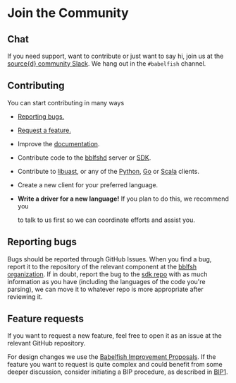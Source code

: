 # Join the Community

## Chat

If you need support, want to contribute or just want to say hi, join us at the [source{d} community Slack](https://join.slack.com/sourced-community/shared_invite/MTkwNTM0ODEyODIzLTE0OTYxMzc5NTMtODRhMDYyNzAyYQ). We hang out in the `#babelfish` channel.

## Contributing

You can start contributing in many ways

* [Reporting bugs.](join-the-community.md#reporting-bugs)
* [Request a feature.](join-the-community.md#feature-requests)
* Improve the [documentation](http://github.com/bblfsh/documentation).
* Contribute code to the [bblfshd](http://github.com/bblfsh/bblfshd) server or [SDK](http://github.com/bblfsh/sdk).
* Contribute to [libuast](http://github.com/bblfsh/libuast), or any of the [Python](http://github.com/bblfsh/client-python), [Go](http://github.com/bblfsh/client-go) or [Scala](http://github.com/bblfsh/client-scala) clients.
* Create a new client for your preferred language.
* **Write a driver for a new language!** If you plan to do this, we recommend you

  to talk to us first so we can coordinate efforts and assist you.

## Reporting bugs

Bugs should be reported through GitHub Issues. When you find a bug, report it to the repository of the relevant component at the [bblfsh organization](https://github.com/bblfsh/). If in doubt, report the bug to the [sdk repo](https://github.com/bblfsh/sdk) with as much information as you have \(including the languages of the code you're parsing\), we can move it to whatever repo is more appropriate after reviewing it.

## Feature requests

If you want to request a new feature, feel free to open it as an issue at the relevant GitHub repository.

For design changes we use the [Babelfish Improvement Proposals](bip-index/babelfish-improvement-proposals.md). If the feature you want to request is quite complex and could benefit from some deeper discussion, consider initiating a BIP procedure, as described in [BIP1](bip-index/bip1-purpose-and-guidelines.md).

